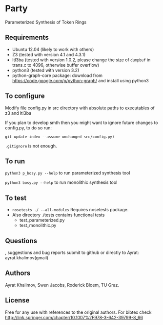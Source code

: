 # Party #

Parameterized Synthesis of Token Rings

## Requirements ##
- Ubuntu 12.04 (likely to work with others)
- Z3 (tested with version 4.1 and 4.3.1)
- ltl3ba (tested with version 1.0.2, please change the size of `dumpbuf` in trans.c to 4096, otherwise buffer overflow)
- python3 (tested with version 3.2)
- python-graph-core package: 
  download from 
  https://code.google.com/p/python-graph/ 
  and install using python3

## To configure ##
Modify file config.py in src directory 
with absolute paths to executables of z3 and ltl3ba

If you plan to develop smth then you might want to ignore future changes to config.py, to do so run:
	
	git update-index --assume-unchanged src/config.py)

`.gitignore` is not enough.

## To run ##
`python3 p_bosy.py --help` to run parameterized synthesis tool

`python3 bosy.py --help` to run monolithic synthesis tool

## To test ##
- `nosetests ./ --all-modules`
Requires nosetests package.
- Also directory ./tests contains functional tests
  - test_parameterized.py
  - test_monolithic.py

## Questions ##
, suggestions and bug reports submit to github or directly to Ayrat: ayrat.khalimov(gmail)

## Authors ##
Ayrat Khalimov, Swen Jacobs, Roderick Bloem, TU Graz.

## License ## 
Free for any use with references to the original authors. For bibtex check http://link.springer.com/chapter/10.1007%2F978-3-642-39799-8_66
